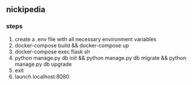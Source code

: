 ## nickipedia

### steps

1. create a .env file with all necessary environment variables
2. docker-compose build && docker-compose up
3. docker-compose exec flask sh
4. python manage.py db init && python manage.py db migrate && python manage.py db upgrade
5. exit
6. launch localhost:8080
